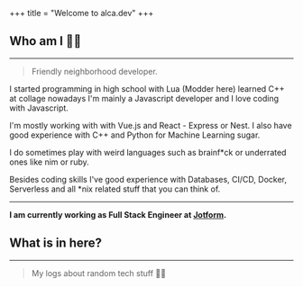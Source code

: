 +++
title = "Welcome to alca.dev"
+++

## Who am I 👨‍💻

<hr />

> Friendly neighborhood developer.

I started programming in high school with Lua (Modder here) learned C++ at collage nowadays I'm mainly a Javascript developer and I love coding with Javascript.

I'm mostly working with with Vue.js and React - Express or Nest. I also have good experience with C++ and Python for Machine Learning sugar.

I do sometimes play with weird languages such as brainf\*ck or underrated ones like nim or ruby.

Besides coding skills I've good experience with Databases, CI/CD, Docker, Serverless and all \*nix related stuff that you can think of.

<hr />

**I am currently working as Full Stack Engineer at [Jotform](https://www.jotform.com).**

## What is in here?

<hr />

> My logs about random tech stuff 👨‍💻
